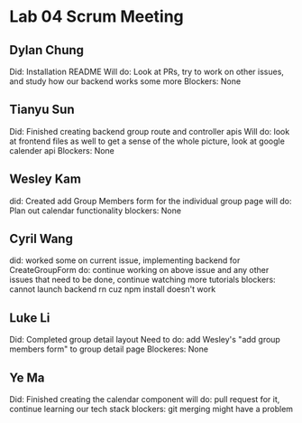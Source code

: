 # Lab 04 Scrum Meeting

## Dylan Chung
Did: Installation README
Will do: Look at PRs, try to work on other issues, and study how our backend works some more
Blockers: None

## Tianyu Sun
Did: Finished creating backend group route and controller apis
Will do: look at frontend files as well to get a sense of the whole picture, look at google calender api
Blockers: None

## Wesley Kam
did: Created add Group Members form for the individual group page
will do: Plan out calendar functionality
blockers: None

## Cyril Wang
did: worked some on current issue, implementing backend for CreateGroupForm
do: continue working on above issue and any other issues that need to be done, continue watching more tutorials
blockers: cannot launch backend rn cuz npm install doesn't work 

## Luke Li
Did: Completed group detail layout
Need to do: add Wesley's "add group members form" to group detail page
Blockeres: None

## Ye Ma
Did: Finished creating the calendar component
will do:  pull request for it, continue learning our tech stack
blockers: git merging might have a problem
